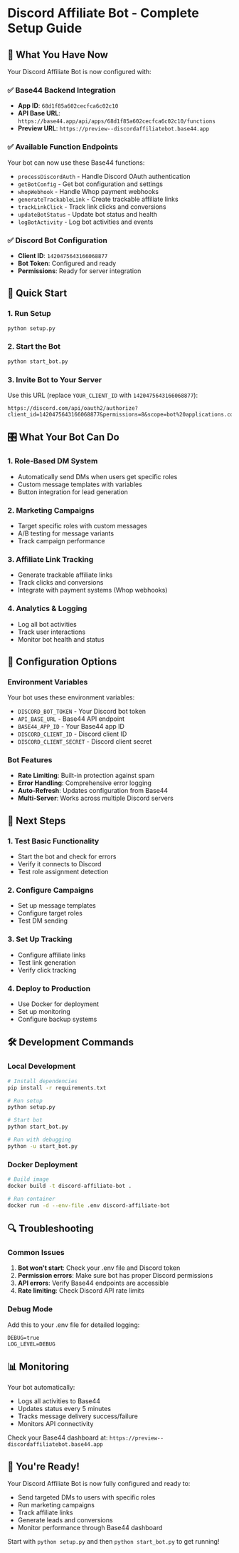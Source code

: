 # Discord Affiliate Bot - Complete Setup Guide

## 🎯 What You Have Now

Your Discord Affiliate Bot is now configured with:

### ✅ Base44 Backend Integration
- **App ID**: `68d1f85a602cecfca6c02c10`
- **API Base URL**: `https://base44.app/api/apps/68d1f85a602cecfca6c02c10/functions`
- **Preview URL**: `https://preview--discordaffiliatebot.base44.app`

### ✅ Available Function Endpoints
Your bot can now use these Base44 functions:
- `processDiscordAuth` - Handle Discord OAuth authentication
- `getBotConfig` - Get bot configuration and settings
- `whopWebhook` - Handle Whop payment webhooks
- `generateTrackableLink` - Create trackable affiliate links
- `trackLinkClick` - Track link clicks and conversions
- `updateBotStatus` - Update bot status and health
- `logBotActivity` - Log bot activities and events

### ✅ Discord Bot Configuration
- **Client ID**: `1420475643166068877`
- **Bot Token**: Configured and ready
- **Permissions**: Ready for server integration

## 🚀 Quick Start

### 1. Run Setup
```bash
python setup.py
```

### 2. Start the Bot
```bash
python start_bot.py
```

### 3. Invite Bot to Your Server
Use this URL (replace `YOUR_CLIENT_ID` with `1420475643166068877`):
```
https://discord.com/api/oauth2/authorize?client_id=1420475643166068877&permissions=8&scope=bot%20applications.commands
```

## 🎛️ What Your Bot Can Do

### 1. **Role-Based DM System**
- Automatically send DMs when users get specific roles
- Custom message templates with variables
- Button integration for lead generation

### 2. **Marketing Campaigns**
- Target specific roles with custom messages
- A/B testing for message variants
- Track campaign performance

### 3. **Affiliate Link Tracking**
- Generate trackable affiliate links
- Track clicks and conversions
- Integrate with payment systems (Whop webhooks)

### 4. **Analytics & Logging**
- Log all bot activities
- Track user interactions
- Monitor bot health and status

## 🔧 Configuration Options

### Environment Variables
Your bot uses these environment variables:
- `DISCORD_BOT_TOKEN` - Your Discord bot token
- `API_BASE_URL` - Base44 API endpoint
- `BASE44_APP_ID` - Your Base44 app ID
- `DISCORD_CLIENT_ID` - Discord client ID
- `DISCORD_CLIENT_SECRET` - Discord client secret

### Bot Features
- **Rate Limiting**: Built-in protection against spam
- **Error Handling**: Comprehensive error logging
- **Auto-Refresh**: Updates configuration from Base44
- **Multi-Server**: Works across multiple Discord servers

## 🎯 Next Steps

### 1. **Test Basic Functionality**
- Start the bot and check for errors
- Verify it connects to Discord
- Test role assignment detection

### 2. **Configure Campaigns**
- Set up message templates
- Configure target roles
- Test DM sending

### 3. **Set Up Tracking**
- Configure affiliate links
- Test link generation
- Verify click tracking

### 4. **Deploy to Production**
- Use Docker for deployment
- Set up monitoring
- Configure backup systems

## 🛠️ Development Commands

### Local Development
```bash
# Install dependencies
pip install -r requirements.txt

# Run setup
python setup.py

# Start bot
python start_bot.py

# Run with debugging
python -u start_bot.py
```

### Docker Deployment
```bash
# Build image
docker build -t discord-affiliate-bot .

# Run container
docker run -d --env-file .env discord-affiliate-bot
```

## 🔍 Troubleshooting

### Common Issues
1. **Bot won't start**: Check your .env file and Discord token
2. **Permission errors**: Make sure bot has proper Discord permissions
3. **API errors**: Verify Base44 endpoints are accessible
4. **Rate limiting**: Check Discord API rate limits

### Debug Mode
Add this to your .env file for detailed logging:
```
DEBUG=true
LOG_LEVEL=DEBUG
```

## 📊 Monitoring

Your bot automatically:
- Logs all activities to Base44
- Updates status every 5 minutes
- Tracks message delivery success/failure
- Monitors API connectivity

Check your Base44 dashboard at: `https://preview--discordaffiliatebot.base44.app`

## 🎉 You're Ready!

Your Discord Affiliate Bot is now fully configured and ready to:
- Send targeted DMs to users with specific roles
- Run marketing campaigns
- Track affiliate links
- Generate leads and conversions
- Monitor performance through Base44 dashboard

Start with `python setup.py` and then `python start_bot.py` to get running!

